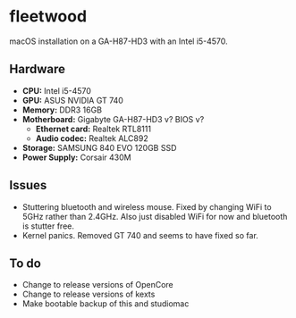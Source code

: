 # fleetwood

macOS installation on a GA-H87-HD3 with an Intel i5-4570.

## Hardware

- **CPU:** Intel i5-4570
- **GPU:** ASUS NVIDIA GT 740
- **Memory:** DDR3 16GB
- **Motherboard:** Gigabyte GA-H87-HD3 v? BIOS v?
  - **Ethernet card:** Realtek RTL8111
  - **Audio codec:** Realtek ALC892
- **Storage:** SAMSUNG 840 EVO 120GB SSD
- **Power Supply:** Corsair 430M

## Issues

- Stuttering bluetooth and wireless mouse. Fixed by changing WiFi to 5GHz rather than 2.4GHz. Also just disabled WiFi for now and bluetooth is stutter free.
- Kernel panics. Removed GT 740 and seems to have fixed so far.

## To do

- Change to release versions of OpenCore
- Change to release versions of kexts
- Make bootable backup of this and studiomac
